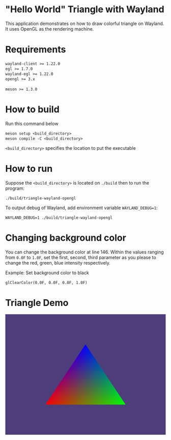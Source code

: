# "Hello World" Triangle with Wayland

This application demonstrates on how to draw colorful triangle
on Wayland. It uses OpenGL as the rendering machine.

# Requirements
```
wayland-client >= 1.22.0
egl >= 1.7.0
wayland-egl >= 1.22.0
opengl >= 3.x

meson >= 1.3.0
```

# How to build
Run this command below
```
meson setup <build_directory>
meson compile -C <build_directory>
```

`<build_directory>` specifies the location to put the executable

# How to run
Suppose the `<build_directory>` is located on `./build` then to run the program:
```
./build/triangle-wayland-opengl
```

To output debug of Wayland, add environment variable `WAYLAND_DEBUG=1`:
```
WAYLAND_DEBUG=1 ./build/triangle-wayland-opengl
```

# Changing background color
You can change the background color at line 146. Within the values ranging from `0.0F` to `1.0F`,
set the first, second, third parameter as you please to change the red, green, blue intensity 
respectively.

Example: Set background color to black
```
glClearColor(0.0F, 0.0F, 0.0F, 1.0F)
```

# Triangle Demo
![Triangle demo](triangle-demo.png)

